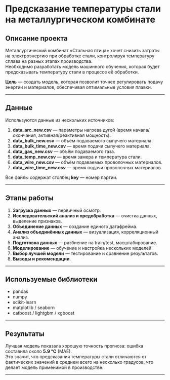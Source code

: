 # Предсказание температуры стали на металлургическом комбинате

## Описание проекта
Металлургический комбинат «Стальная птица» хочет снизить затраты на электроэнергию при обработке стали, контролируя температуру сплава на разных этапах производства.  
Необходимо разработать модель машинного обучения, которая будет предсказывать температуру стали в процессе её обработки.

**Цель** — создать модель, которая позволит точнее регулировать подачу энергии и материалов, обеспечивая оптимальные условия плавки.

---

## Данные
Используются данные из нескольких источников:
1. **data_arc_new.csv** — параметры нагрева дугой (время начала/окончания, активная/реактивная мощность).
2. **data_bulk_new.csv** — объём подаваемого сыпучего материала.
3. **data_bulk_time_new.csv** — время подачи сыпучего материала.
4. **data_gas_new.csv** — объём подаваемого газа.
5. **data_temp_new.csv** — время замера и температура стали.
6. **data_wire_new.csv** — объём подаваемых проволочных материалов.
7. **data_wire_time_new.csv** — время подачи проволочных материалов.

Все файлы содержат столбец **key** — номер партии.

---

## Этапы работы
1. **Загрузка данных** — первичный осмотр.
2. **Исследовательский анализ и предобработка** — очистка данных, выделение признаков.
3. **Объединение данных** — создание единого датафрейма.
4. **Анализ объединённых данных** — визуализация, корреляционный анализ.
5. **Подготовка данных** — разбиение на train/test, масштабирование.
6. **Моделирование** — обучение и настройка нескольких моделей.
7. **Выбор лучшей модели** — тестирование и сравнение результатов.
8. **Выводы и рекомендации**.

---

## Используемые библиотеки
- pandas
- numpy
- scikit-learn
- matplotlib / seaborn
- catboost / lightgbm / xgboost

---

## Результаты
Лучшая модель показала хорошую точность прогноза: ошибка составила около **5.9 °C** (MAE).  
Это значит, что предсказания температуры стали отличаются от фактических значений в среднем всего на несколько градусов, что делает модель применимой в производстве.  

---
